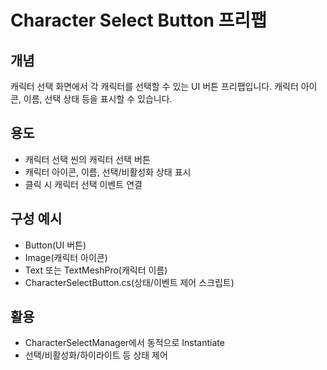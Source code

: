 # Character Select Button 프리팹

## 개념
캐릭터 선택 화면에서 각 캐릭터를 선택할 수 있는 UI 버튼 프리팹입니다. 캐릭터 아이콘, 이름, 선택 상태 등을 표시할 수 있습니다.

## 용도
- 캐릭터 선택 씬의 캐릭터 선택 버튼
- 캐릭터 아이콘, 이름, 선택/비활성화 상태 표시
- 클릭 시 캐릭터 선택 이벤트 연결

## 구성 예시
- Button(UI 버튼)
- Image(캐릭터 아이콘)
- Text 또는 TextMeshPro(캐릭터 이름)
- CharacterSelectButton.cs(상태/이벤트 제어 스크립트)

## 활용
- CharacterSelectManager에서 동적으로 Instantiate
- 선택/비활성화/하이라이트 등 상태 제어 